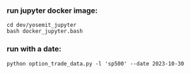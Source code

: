 ### run jupyter docker image:  
    cd dev/yosemit_jupyter  
    bash docker_jupyter.bash  
### run with a date:  
    python option_trade_data.py -l 'sp500' --date 2023-10-30
